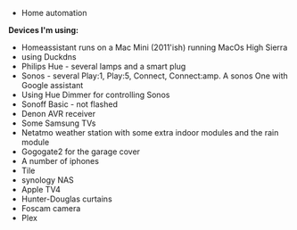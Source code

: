 * Home automation

**Devices I'm using:**
* Homeassistant runs on a Mac Mini (2011'ish) running MacOs High Sierra
* using Duckdns
* Philips Hue - several lamps and a smart plug
* Sonos - several Play:1, Play:5, Connect, Connect:amp. A sonos One with Google assistant
* Using Hue Dimmer for controlling Sonos
* Sonoff Basic - not flashed
* Denon AVR receiver
* Some Samsung TVs
* Netatmo weather station with some extra indoor modules and the rain module
* Gogogate2 for the garage cover
* A number of iphones
* Tile
* synology NAS
* Apple TV4
* Hunter-Douglas curtains
* Foscam camera
* Plex


